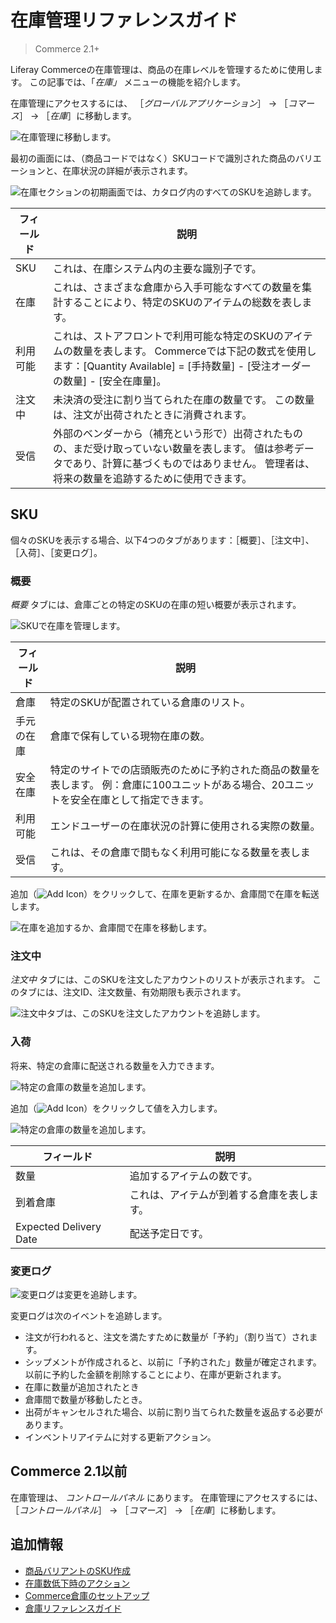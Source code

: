 # 在庫管理リファレンスガイド

> Commerce 2.1+

Liferay Commerceの在庫管理は、商品の在庫レベルを管理するために使用します。 この記事では、「_在庫」_ メニューの機能を紹介します。

在庫管理にアクセスするには、 ［_グローバルアプリケーション_］ &rarr; ［_コマース_］ &rarr; ［_在庫_］に移動します。

![在庫管理に移動します。](./inventory-management-reference-guide/images/01.png)

最初の画面には、（商品コードではなく）SKUコードで識別された商品のバリエーションと、在庫状況の詳細が表示されます。

![在庫セクションの初期画面では、カタログ内のすべてのSKUを追跡します。](./inventory-management-reference-guide/images/02.png)

| フィールド | 説明                                                                                                                 |
| ----- | ------------------------------------------------------------------------------------------------------------------ |
| SKU   | これは、在庫システム内の主要な識別子です。                                                                                              |
| 在庫    | これは、さまざまな倉庫から入手可能なすべての数量を集計することにより、特定のSKUのアイテムの総数を表します。                                                            |
| 利用可能  | これは、ストアフロントで利用可能な特定のSKUのアイテムの数量を表します。 Commerceでは下記の数式を使用します：[Quantity Available] = [手持数量] - [受注オーダーの数量] - [安全在庫量]。 |
| 注文中   | 未決済の受注に割り当てられた在庫の数量です。 この数量は、注文が出荷されたときに消費されます。                                                                    |
| 受信    | 外部のベンダーから（補充という形で）出荷されたものの、まだ受け取っていない数量を表します。 値は参考データであり、計算に基づくものではありません。 管理者は、将来の数量を追跡するために使用できます。                |

## SKU

個々のSKUを表示する場合、以下4つのタブがあります：［概要］、［注文中］、［入荷］、［変更ログ］。

### 概要

_概要_ タブには、倉庫ごとの特定のSKUの在庫の短い概要が表示されます。

![SKUで在庫を管理します。](./inventory-management-reference-guide/images/03.png)

| フィールド | 説明                                                                       |
| ----- | ------------------------------------------------------------------------ |
| 倉庫    | 特定のSKUが配置されている倉庫のリスト。                                                    |
| 手元の在庫 | 倉庫で保有している現物在庫の数。                                                         |
| 安全在庫  | 特定のサイトでの店頭販売のために予約された商品の数量を表します。 例：倉庫に100ユニットがある場合、20ユニットを安全在庫として指定できます。 |
| 利用可能  | エンドユーザーの在庫状況の計算に使用される実際の数量。                                              |
| 受信    | これは、その倉庫で間もなく利用可能になる数量を表します。                                             |

追加（![Add Icon](../../images/icon-add.png)）をクリックして、在庫を更新するか、倉庫間で在庫を転送します。

![在庫を追加するか、倉庫間で在庫を移動します。](./inventory-management-reference-guide/images/04.png)

### 注文中

_注文中_ タブには、このSKUを注文したアカウントのリストが表示されます。 このタブには、注文ID、注文数量、有効期限も表示されます。

![注文中タブは、このSKUを注文したアカウントを追跡します。](./inventory-management-reference-guide/images/08.png)

### 入荷

将来、特定の倉庫に配送される数量を入力できます。

![特定の倉庫の数量を追加します。](./inventory-management-reference-guide/images/06.png)

追加（![Add Icon](../../images/icon-add.png)）をクリックして値を入力します。

![特定の倉庫の数量を追加します。](./inventory-management-reference-guide/images/05.png)

| フィールド                  | 説明                    |
| ---------------------- | --------------------- |
| 数量                     | 追加するアイテムの数です。         |
| 到着倉庫                   | これは、アイテムが到着する倉庫を表します。 |
| Expected Delivery Date | 配送予定日です。              |

### 変更ログ

![変更ログは変更を追跡します。](./inventory-management-reference-guide/images/07.png)

変更ログは次のイベントを追跡します。

* 注文が行われると、注文を満たすために数量が「予約」（割り当て）されます。
* シップメントが作成されると、以前に「予約された」数量が確定されます。以前に予約した金額を削除することにより、在庫が更新されます。
* 在庫に数量が追加されたとき
* 倉庫間で数量が移動したとき。
* 出荷がキャンセルされた場合、以前に割り当てられた数量を返品する必要があります。
* インベントリアイテムに対する更新アクション。

## Commerce 2.1以前

在庫管理は、 _コントロールパネル_ にあります。 在庫管理にアクセスするには、 ［_コントロールパネル_］ &rarr; ［_コマース_］ &rarr; ［_在庫_］に移動します。

## 追加情報

* [商品バリアントのSKU作成](../creating-and-managing-products/products/creating-skus-for-product-variants.md)
* [在庫数低下時のアクション](./low-stock-action.md)
* [Commerce倉庫のセットアップ](./setting-up-commerce-warehouses.md)
* [倉庫リファレンスガイド](./warehouse-reference-guide.md)
